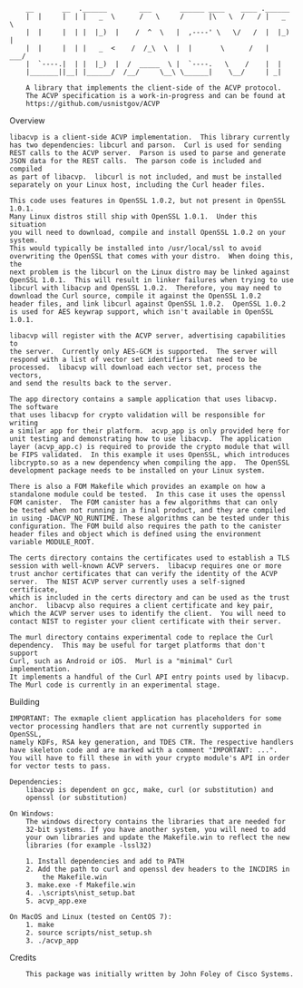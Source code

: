         __       __  .______        ___       ______ ____    ____ .______
        |  |     |  | |   _  \      /   \     /      |\   \  /   / |   _  \
        |  |     |  | |  |_)  |    /  ^  \   |  ,----' \   \/   /  |  |_)  |
        |  |     |  | |   _  <    /  /_\  \  |  |       \      /   |   ___/
        |  `----.|  | |  |_)  |  /  _____  \ |  `----.   \    /    |  |
        |_______||__| |______/  /__/     \__\ \______|    \__/     | _|   

        A library that implements the client-side of the ACVP protocol.
        The ACVP specification is a work-in-progress and can be found at
        https://github.com/usnistgov/ACVP


Overview

    libacvp is a client-side ACVP implementation.  This library currently
    has two dependencies: libcurl and parson.  Curl is used for sending
    REST calls to the ACVP server.  Parson is used to parse and generate
    JSON data for the REST calls.  The parson code is included and compiled
    as part of libacvp.  libcurl is not included, and must be installed
    separately on your Linux host, including the Curl header files.

    This code uses features in OpenSSL 1.0.2, but not present in OpenSSL 1.0.1.
    Many Linux distros still ship with OpenSSL 1.0.1.  Under this situation
    you will need to download, compile and install OpenSSL 1.0.2 on your system.
    This would typically be installed into /usr/local/ssl to avoid
    overwriting the OpenSSL that comes with your distro.  When doing this, the
    next problem is the libcurl on the Linux distro may be linked against
    OpenSSL 1.0.1.  This will result in linker failures when trying to use
    libcurl with libacvp and OpenSSL 1.0.2.  Therefore, you may need to
    download the Curl source, compile it against the OpenSSL 1.0.2
    header files, and link libcurl against OpenSSL 1.0.2.  OpenSSL 1.0.2
    is used for AES keywrap support, which isn't available in OpenSSL 1.0.1.

    libacvp will register with the ACVP server, advertising capabilities to
    the server.  Currently only AES-GCM is supported.  The server will
    respond with a list of vector set identifiers that need to be
    processed.  libacvp will download each vector set, process the vectors,
    and send the results back to the server.

    The app directory contains a sample application that uses libacvp.  The software
    that uses libacvp for crypto validation will be responsible for writing
    a similar app for their platform.  acvp_app is only provided here for
    unit testing and demonstrating how to use libacvp.  The application
    layer (acvp_app.c) is required to provide the crypto module that will
    be FIPS validated.  In this example it uses OpenSSL, which introduces
    libcrypto.so as a new dependency when compiling the app.  The OpenSSL
    development package needs to be installed on your Linux system.

    There is also a FOM Makefile which provides an example on how a
    standalone module could be tested.  In this case it uses the openssl
    FOM canister.  The FOM canister has a few algorithms that can only
    be tested when not running in a final product, and they are compiled
    in using -DACVP_NO_RUNTIME. These algorithms can be tested under this
    configuration. The FOM build also requires the path to the canister
    header files and object which is defined using the environment
    variable MODULE_ROOT.

    The certs directory contains the certificates used to establish a TLS
    session with well-known ACVP servers.  libacvp requires one or more
    trust anchor certificates that can verify the identity of the ACVP
    server.  The NIST ACVP server currently uses a self-signed certificate,
    which is included in the certs directory and can be used as the trust
    anchor.  libacvp also requires a client certificate and key pair,
    which the ACVP server uses to identify the client.  You will need to
    contact NIST to register your client certificate with their server.

    The murl directory contains experimental code to replace the Curl
    dependency.  This may be useful for target platforms that don't support
    Curl, such as Android or iOS.  Murl is a "minimal" Curl implementation.
    It implements a handful of the Curl API entry points used by libacvp.
    The Murl code is currently in an experimental stage.


Building

    IMPORTANT: The exmaple client application has placeholders for some
    vector processing handlers that are not currently supported in OpenSSL,
    namely KDFs, RSA key generation, and TDES CTR. The respective handlers
    have skeleton code and are marked with a comment "IMPORTANT: ...".
    You will have to fill these in with your crypto module's API in order
    for vector tests to pass.

    Dependencies:
        libacvp is dependent on gcc, make, curl (or substitution) and
        openssl (or substitution)

    On Windows:
        The windows directory contains the libraries that are needed for
        32-bit systems. If you have another system, you will need to add
        your own libraries and update the Makefile.win to reflect the new
        libraries (for example -lssl32)

        1. Install dependencies and add to PATH
        2. Add the path to curl and openssl dev headers to the INCDIRS in
            the Makefile.win
        3. make.exe -f Makefile.win
        4. .\scripts\nist_setup.bat
        5. acvp_app.exe

    On MacOS and Linux (tested on CentOS 7):
        1. make
        2. source scripts/nist_setup.sh
        3. ./acvp_app

Credits

        This package was initially written by John Foley of Cisco Systems.
